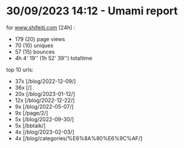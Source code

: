 # 30/09/2023 14:12 - Umami report
for www.shifeiti.com [24h] :

 - 179 (20) page views
 - 70 (10) uniques
 - 57 (15) bounces
 - 4h 4' 19'' (1h 52' 39'') totaltime


top 10 urls:
 - 37x [/blog/2022-12-09/]
 - 36x [/]
 - 20x [/blog/2023-01-12/]
 - 12x [/blog/2022-12-22/]
 - 9x [/blog/2022-05-07/]
 - 9x [/page/2/]
 - 5x [/blog/2022-09-30/]
 - 5x [/bbtalk/]
 - 4x [/blog/2023-02-03/]
 - 4x [/blog/categories/%E6%8A%80%E6%9C%AF/]


